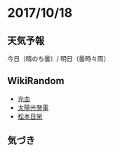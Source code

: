# 2017/10/18

## 天気予報

今日（晴のち曇）/ 明日（曇時々雨）

## WikiRandom

* [充血](https://ja.wikipedia.org/wiki/%E5%85%85%E8%A1%80)
* [太陽光発電](https://ja.wikipedia.org/wiki/%E5%A4%AA%E9%99%BD%E5%85%89%E7%99%BA%E9%9B%BB)
* [松本日栄](https://ja.wikipedia.org/wiki/%E6%9D%BE%E6%9C%AC%E6%97%A5%E6%A0%84)

## 気づき

